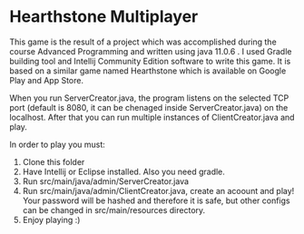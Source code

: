 # Hearthstone Multiplayer
This game is the result of a project which was accomplished during the course Advanced Programming and written using java 11.0.6 . I used Gradle building tool and Intellij Community Edition software to write this game. 
It is based on a similar game named Hearthstone which is available on Google Play and App Store. 

When you run ServerCreator.java, the program listens on the selected TCP port (default is 8080, it can be chenaged inside ServerCreator.java) on the localhost. After that you can run multiple instances of ClientCreator.java and play.  

In order to play you must:
1. Clone this folder
2. Have Intellij or Eclipse installed. Also you need gradle.
3. Run src/main/java/admin/ServerCreator.java
4. Run src/main/java/admin/ClientCreator.java, create an acoount and play! Your password will be hashed and therefore it is safe, but other configs can be changed in src/main/resources directory.
5. Enjoy playing :)
